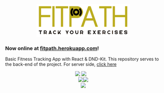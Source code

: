 
<div align="center">
<img src="./src/assets/logo.png" width="300"  />
</div>

### Now online at [fitpath.herokuapp.com](https://www.fitpath.herokuapp.com)!
Basic Fitness Tracking App with React & DND-Kit. This repository serves to the back-end of the project. For server side, [click here](https://github.com/yigitopan/fitpath-server)


<div align="center">
  <div align="center">
    <div align="center">
      <img src="https://upload.wikimedia.org/wikipedia/commons/thumb/a/a7/React-icon.svg/768px-React-icon.svg.png?20220125121207" width="80" /> <img src="https://w7.pngwing.com/pngs/956/695/png-transparent-mongodb-original-wordmark-logo-icon-thumbnail.png" width="100"  />
      &nbsp;
      &nbsp;
    </div>
    <img src="https://i.hizliresim.com/xy973c2.png" width="120"  /><img src="https://i.hizliresim.com/szaiypi.png" width="110"  />
  </div>
  <img src="https://jwt.io/img/logo-asset.svg" width="100"  />
</div>
  

